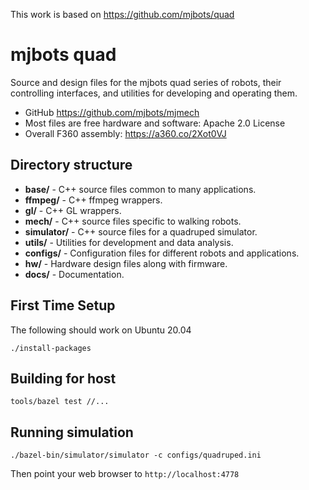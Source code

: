 <WARNING> This work is based on https://github.com/mjbots/quad 



mjbots quad
===========

Source and design files for the mjbots quad series of robots, their
controlling interfaces, and utilities for developing and operating
them.

* GitHub https://github.com/mjbots/mjmech
* Most files are free hardware and software: Apache 2.0 License
* Overall F360 assembly: https://a360.co/2Xot0VJ

Directory structure
-------------------

* **base/** - C++ source files common to many applications.
* **ffmpeg/** - C++ ffmpeg wrappers.
* **gl/** - C++ GL wrappers.
* **mech/** - C++ source files specific to walking robots.
* **simulator/** - C++ source files for a quadruped simulator.
* **utils/** - Utilities for development and data analysis.
* **configs/** - Configuration files for different robots and applications.
* **hw/** - Hardware design files along with firmware.
* **docs/** - Documentation.


First Time Setup
----------------

The following should work on Ubuntu 20.04

```
./install-packages
```

Building for host
-----------------

```
tools/bazel test //...
```

Running simulation
------------------

```
./bazel-bin/simulator/simulator -c configs/quadruped.ini
```

Then point your web browser to `http://localhost:4778`
